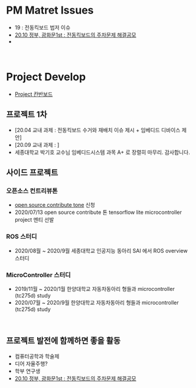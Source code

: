# PM Matret Issues

- 19 : 전동킥보드 법저 이슈
- [20.10 정부, 광화문1st : 전동킥보드의 주차문제 해결공모](https://www.gwanghwamoon1st.go.kr/front/methodPssrp/methodPssrpBbsViewPage.do?bbs_id=1044227a61f346e99d528eaa994792f6&menu_id=460)
- 

<br>

# Project Develop

- [Project 칸반보드](https://github.com/users/ProtossDragoon/projects/3)

## 프로젝트 1차

- [20.04 교내 과제 : 전동킥보드 수거와 재배치 이슈 제시 + 임베디드 디바이스 제안]
- [20.09 교내 과제 : ]
- 세종대학교 박기호 교수님 임베디드시스템 과목 A+ 로 장렬히 마무리. 감사합니다.

## 사이드 프로젝트

### 오픈소스 컨트리뷰톤

- [open source contribute tone](https://www.oss.kr/) 신청
- 2020/07/13 open source contribute 톤 tensorflow lite microcontroller project 멘티 선발

### ROS 스터디

- 2020/08월 ~ 2020/9월 세종대학교 인공지능 동아리 SAI 에서 ROS overview 스터디

### MicroController 스터디

- 2019/11월 ~ 2020/1월 한양대학교 자동차동아리 형들과 microcontroller (tc275d) study
- 2020/07월 ~ 2020/9월 한양대학교 자동차동아리 형들과 microcontroller (tc275d) study

<br>

## 프로젝트 발전에 함께하면 좋을 활동

- 컴퓨터공학과 학술제
- 디어 자율주행?
- 학부 연구생
- [20.10 정부, 광화문1st : 전동킥보드의 주차문제 해결공모](https://www.gwanghwamoon1st.go.kr/front/methodPssrp/methodPssrpBbsViewPage.do?bbs_id=1044227a61f346e99d528eaa994792f6&menu_id=460)
